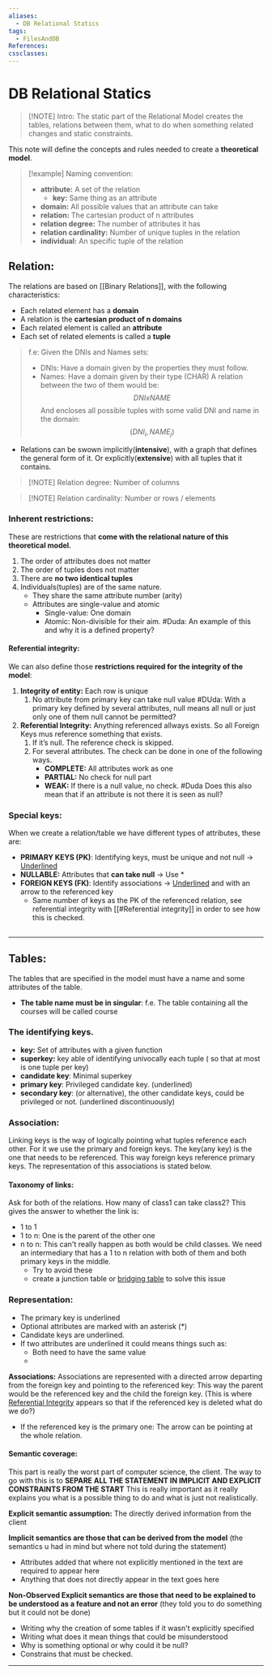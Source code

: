 ```yaml
---
aliases:
  - DB Relational Statics
tags:
  - FilesAndDB
References: 
cssclasses:
---
```

# DB Relational Statics

> [!NOTE] Intro: 
> The static part of the Relational Model creates the tables, relations between them, what to do when something related changes and static constraints. 

This note will define the concepts and rules needed to create a **theoretical model**.


> [!example] Naming convention: 
> + **attribute:** A set of the relation
> 	+ **key:** Same thing as an attribute
> + **domain:** All possible values that an attribute can take
> + **relation:** The cartesian product of n attributes 
> + **relation degree:** The number of attributes it has
> + **relation cardinality:** Number of unique tuples in the relation
> + **individual:** An specific tuple of the relation
>

## Relation:
The relations are based on [[Binary Relations]], with the following characteristics:

+ Each related element has a **domain**
+ A relation is the **cartesian product of n domains**
+ Each related element is called an **attribute**
+ Each set of related elements is called a **tuple**

> f.e: Given the DNIs and Names sets: 
> + DNIs: Have a domain given by the properties they must follow.
> + Names: Have a domain given by their type (CHAR)
> A relation between the two of them would be: 
> $$DNI x NAME$$
> And encloses all possible tuples with some valid DNI and name in the domain: 
> $$ (DNI_i, NAME_j) $$
> 

+ Relations can be swown implicitly(**intensive**), with a graph that defines the general form of it. Or explicitly(**extensive**) with all tuples that it contains. 

> [!NOTE] Relation degree: 
> Number of columns


> [!NOTE] Relation cardinality: 
> Number or rows / elements 

### Inherent restrictions:
These are restrictions that **come with the relational nature of this theoretical model.**
1. The order of attributes does not matter
2. The order of tuples does not matter
3. There are **no two identical tuples**
4. Individuals(tuples) are of the same nature.
	* They share the same attribute number (arity)
   + Attributes are single-value and atomic
	   + Single-value: One domain
	   + Atomic: Non-divisible for their aim. #Duda: An example of this and why it is a defined property?
#### Referential integrity:
We can also define those **restrictions required for the integrity of the model**:
1. **Integrity of entity:** Each row is unique
	1. No attribute from primary key can take null value #DUda: With a primary key defined by several attributes, null means all null or just only one of them null cannot be permitted?
2. **Referential Integrity:** Anything referenced allways exists. So all Foreign Keys mus reference something that exists. 
	1. If it’s null. The reference check is skipped. 
	2. For several attributes. The check can be done in one of the following ways.
	   + **COMPLETE:** All attributes work as one
	   + **PARTIAL:** No check for null part
	   + **WEAK:** If there is a null value, no check. #Duda Does this also mean that if an attribute is not there it is seen as null?
	

### Special keys:
When we create a relation/table we have different types of attributes, these are:

+ **PRIMARY KEYS (PK)**: Identifying keys, must be unique and not null → <u>Underlined</u> 
+ **NULLABLE:** Attributes that **can take null** → Use *
+ **FOREIGN KEYS (FK)**: Identify associations → <u>Underlined</u> and with an arrow to the referenced key
	+ Same number of keys as the PK of the referenced relation, see referential integrity with [[#Referential integrity]] in order to see how this is checked.

## 



---
## Tables: 
The tables that are specified in the model must have a name and some attributes of the table. 
+ **The table name must be in singular**: f.e. The table containing all the courses will be called course
### The identifying keys. 
+ **key:** Set of attributes with a given function 
+ **superkey:** key able of identifying univocally each tuple ( so that at most is one tuple per key)
+ **candidate key**: Minimal superkey
+ **primary key**: Privileged candidate key. (underlined)
+ **secondary key**: (or alternative), the other candidate keys, could be privileged or not. (underlined discontinuously)
### Association: 
Linking keys is the way of logically pointing what tuples reference each other. For it we use the primary and foreign keys. The  key(any key) is the one that needs to be referenced. This way foreign keys reference primary keys. 
The representation of this associations is stated below. 
#### Taxonomy of links: 
Ask for both of the relations. How many of class1 can take class2? This gives the answer to whether the link is: 
+ 1 to 1
+ 1 to n: One is the parent of the other one
+ n to n: This can't really happen as both would be child classes. We need an intermediary that has a 1 to n relation with both of them and both primary keys in the middle. 
	+ Try to avoid these
	+ create a junction table or [bridging table](bridging%20table.md) to solve this issue
	


### Representation: 
+ The primary key is underlined
+ Optional attributes are marked with an asterisk (*)
+ Candidate keys are underlined.
+ If two attributes are underlined it could means things such as: 
	+ Both need to have the same value 
	+ 
**Associations:**
Associations are represented with a directed arrow departing from the foreign key and pointing to the referenced key: This way the parent would be the referenced key and the child the foreign key. (This is where [Referential Integrity](Referential%20Integrity.md) appears so that if the referenced key is deleted what do we do?)
+ If the referenced key is the primary one: The arrow can be pointing at the whole relation. 
#### Semantic coverage: 
This part is really the worst part of computer science, the client. The way to go with this is to **SEPARE ALL THE STATEMENT IN IMPLICIT AND EXPLICIT CONSTRAINTS FROM THE START**
This is really important as it really explains you what is a possible thing to do and what is just not realistically.

**Explicit semantic assumption:**
The directly derived information from the client

**Implicit semantics are those that can be derived from the model**
(the semantics u had in mind but where not told during the statement)
+ Attributes added that where not explicitly mentioned in the text are required to appear here
+ Anything that does not directly appear in the text goes here

**Non-Observed Explicit semantics are those that need to be explained to be understood as a feature and not an error**
(they told you to do something but it could not be done)


+ Writing why the creation of some tables if it wasn't explicitly specified
+ Writing what does it mean things that could be misunderstood
+ Why is something optional or why could it be null? 
+ Constrains that must be checked.

***